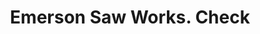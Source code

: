 ---
doi: 10.7916/D84X6KX0
date_other: '1880'
date_other_textual: 1880-1889
form: printed ephemera
genre:
- Checks (bank checks)
name:
- Emerson Saw Works
object_in_context_url: https://biggert.cul.columbia.edu/items/view/ave_biggert_01355
subject_hierarchical_geographic:
- Beaver Falls, Pennsylvania, United States
subject_name:
- Emerson Saw Works
title: Emerson Saw Works. Check
sort_title: Emerson Saw Works. Check
call_number: ave_biggert_01355
coordinates:
- 40.75888888888889,-80.31972222222223
pid: ave_biggert_01355
identifiers: ave_biggert_01355
thumbnail: false
permalink: /biggert/ave_biggert_01355/
layout: iiif-image-page
---